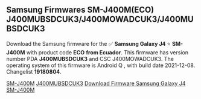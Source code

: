 <h2>Samsung Firmwares SM-J400M(ECO) J400MUBSDCUK3/J400MOWADCUK3/J400MUBSDCUK3</h2>
Download the Samsung firmware for the ✅ <strong>Samsung Galaxy J4 </strong> ⭐ <strong>SM-J400M</strong> with product code <strong>ECO</strong> <strong> from Ecuador</strong>. This firmware has version number PDA <strong>J400MUBSDCUK3</strong> and CSC J400MOWADCUK3. The operating system of this firmware is Android Q , with build date 2021-12-08. Changelist <strong>19180804</strong>.


[SM-J400M](https://samfirm.shop/samsung/model/SM-J400M)
[J400MUBSDCUK3](https://samfirm.shop/samsung/pda/J400MUBSDCUK3)
[Download Firmware Samsung Galaxy J4 SM-J400M](https://samfirm.shop/samsung/firmware/481159)
